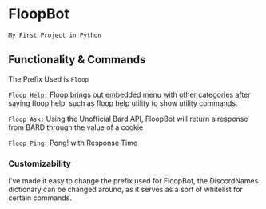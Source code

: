 # FloopBot
`My First Project in Python`
## Functionality & Commands
The Prefix Used is `Floop`

`Floop Help:` Floop brings out embedded menu with other categories after saying floop help, such as floop help utility to show utility commands.

`Floop Ask:` Using the Unofficial Bard API, FloopBot will return a response from BARD through the value of a cookie

`Floop Ping:` Pong! with Response Time





### Customizability


I've made it easy to change the prefix used for FloopBot, the DiscordNames dictionary can be changed around, as it serves as a sort of whitelist for certain commands.


